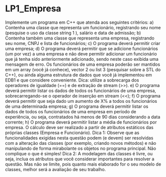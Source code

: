 # LP1_Empresa
Implemente um programa em C++ que atenda aos seguintes critérios: a) Contenha uma classe que representa um funcionário, registrando seu nome (pesquise o uso da classe string 1 ), salário e data de admissão; b) Contenha também uma classe que representa uma empresa, registrando seu nome, CNPJ e lista de funcionários; c) O programa deverá permitir criar uma empresa; d) O programa deverá permitir que se adicione funcionários (um por vez) a uma empresa e não deve permitir adicionar um funcionário que já tenha sido anteriormente adicionado, sendo neste caso exibida uma mensagem de erro. Os funcionários de uma empresa poderão ser mantidos em um array (você já conhece), vector 2 ou list 3 (pesquisar sobre a STL do C++), ou ainda alguma estrutura de dados que você já implementou em EDB1 e que considere conveniente. Dica: utilize a sobrecarga dos operadores de igualdade (==) e de extração de stream (>>). e) O programa deverá permitir listar os dados de todos os funcionários de uma empresa, sobrecarregando-se o operador de inserção em stream (<<); f) O programa deverá permitir que seja dado um aumento de X% a todos os funcionários de uma determinada empresa; g) O programa deverá permitir listar os dados de todos os funcionários de uma empresa em período de experiência, ou seja, contratados há menos de 90 dias considerando a data corrente; h) O programa deverá permitir listar a média de funcionários por empresa. O cálculo deve ser realizado a partir de atributos estáticos das próprias classes (Empresa e Funcionário). Dica 1: Observe que as funcionalidades exigidas nesta questão podem (e devem) ser resolvidas com a alteração das classes (por exemplo, criando novos métodos) e não manipulando de forma mirabolante os objetos no programa principal. Não complique o que é simples! Dica 2: A modelagem das classes é livre, ou seja, inclua os atributos que você considerar importantes para resolver a questão. Mas não se limite, pois quanto mais elaborado for o seu modelo de classes, melhor será a avaliação de seu trabalho.

